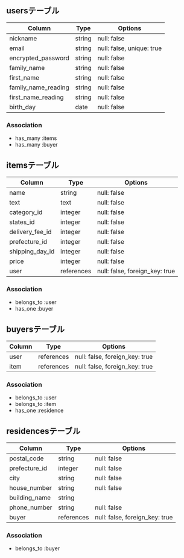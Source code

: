## usersテーブル

| Column              | Type   | Options     |
| ------------------- | ------ | ----------- |
| nickname            | string | null: false |
| email               | string | null: false, unique: true |
| encrypted_password  | string | null: false |
| family_name         | string | null: false |
| first_name          | string | null: false |
| family_name_reading | string | null: false |
| first_name_reading  | string | null: false |
| birth_day           | date | null: false |

### Association
- has_many :items
- has_many :buyer

## itemsテーブル

| Column              | Type   | Options     |
| ------------------- | ------ | ----------- |
| name            | string | null: false |
| text               | text | null: false |
| category_id  | integer | null: false |
| states_id         | integer | null: false |
| delivery_fee_id          | integer | null: false |
| prefecture_id | integer | null: false |
| shipping_day_id  | integer | null: false |
| price  | integer | null: false |
| user  | references | null: false, foreign_key: true |

### Association
- belongs_to :user
- has_one :buyer

## buyersテーブル

| Column              | Type   | Options     |
| ------------------- | ------ | ----------- |
| user  | references | null: false, foreign_key: true |
| item  | references | null: false, foreign_key: true |

### Association
- belongs_to :user
- belongs_to :item
- has_one :residence

## residencesテーブル

| Column              | Type   | Options     |
| ------------------- | ------ | ----------- |
| postal_code  | string | null: false |
| prefecture_id  | integer | null: false |
| city  | string | null: false |
| house_number  | string | null: false |
| building_name  | string | |
| phone_number  | string | null: false |
| buyer  | references | null: false, foreign_key: true |

### Association
- belongs_to :buyer